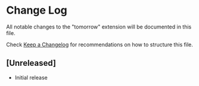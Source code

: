 # Change Log

All notable changes to the "tomorrow" extension will be documented in this file.

Check [Keep a Changelog](http://keepachangelog.com/) for recommendations on how to structure this file.

## [Unreleased]

- Initial release
